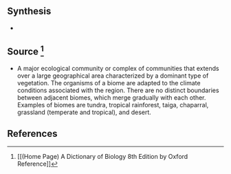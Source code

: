 ## Synthesis
- 
## Source [^1]
- A major ecological community or complex of communities that extends over a large geographical area characterized by a dominant type of vegetation. The organisms of a biome are adapted to the climate conditions associated with the region. There are no distinct boundaries between adjacent biomes, which merge gradually with each other. Examples of biomes are tundra, tropical rainforest, taiga, chaparral, grassland (temperate and tropical), and desert.
## References

[^1]: [[(Home Page) A Dictionary of Biology 8th Edition by Oxford Reference]]